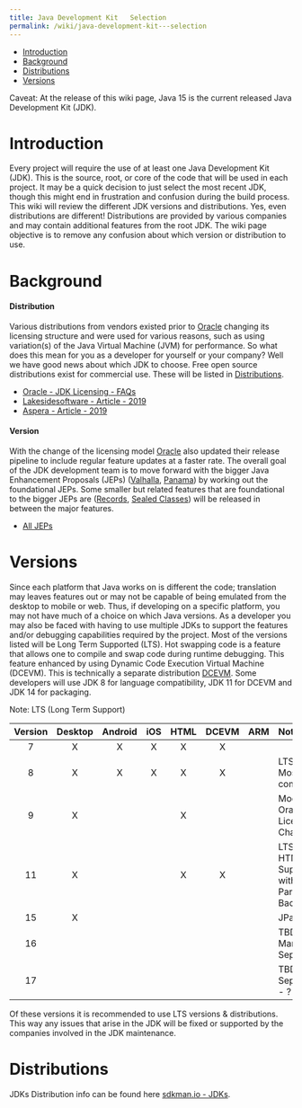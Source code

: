```yaml
---
title: Java Development Kit   Selection
permalink: /wiki/java-development-kit---selection
---
```

 * [Introduction](#introduction)
 * [Background](#background)
 * [Distributions](#distributions)
 * [Versions](#versions)
 

Caveat: At the release of this wiki page, Java 15 is the current released Java Development Kit (JDK).

# Introduction #
Every project will require the use of at least one Java Development Kit (JDK). This is the source, root, or core 
of the code that will be used in each project. It may be a quick decision to just select the most recent JDK, though
this might end in frustration and confusion during the build process. This wiki will review the different JDK versions
and distributions. Yes, even distributions are different! Distributions are provided by various companies and
may contain additional features from the root JDK. The wiki page objective is to remove any confusion about
which version or distribution to use.


# Background #
#### Distribution
Various distributions from vendors existed prior to [Oracle](https://www.oracle.com/index.html) changing its licensing 
structure and were used for various reasons, such as using variation(s) of the Java Virtual Machine (JVM) for 
performance. So what does this mean for you as a developer for yourself or your company? Well we have good news 
about which JDK to choose. Free open source distributions exist for commercial use. These will be listed in 
[Distributions](#distributions).

* [Oracle - JDK Licensing - FAQs](https://www.oracle.com/java/technologies/javase/jdk-faqs.html) 
* [Lakesidesoftware - Article - 2019](https://www.lakesidesoftware.com/blog/java-did-what-understanding-how-2019-java-licensing-changes-impact-you)
* [Aspera - Article - 2019](https://www.aspera.com/en/blog/oracle-will-charge-for-java-starting-in-2019/)



#### Version
With the change of the licensing model [Oracle](https://www.oracle.com/index.html) also updated their release pipeline
to include regular feature updates at a faster rate. The overall goal of the JDK development team is to move 
forward with the bigger Java Enhancement Proposals (JEPs) ([Valhalla](http://openjdk.java.net/projects/valhalla/),
 [Panama](http://openjdk.java.net/projects/panama/)) by working out the foundational JEPs. Some smaller but related
 features that are foundational to the bigger JEPs are ([Records](https://openjdk.java.net/jeps/384), 
 [Sealed Classes](https://openjdk.java.net/jeps/360)) will be released in between the major features.
 
* [All JEPs](https://openjdk.java.net/jeps/0)


# Versions #
Since each platform that Java works on is different the code; translation may leaves features out or may not be capable
of being emulated from the desktop to mobile or web. Thus, if developing on a specific platform, you
may not have much of a choice on which Java versions. As a developer you may also be faced with having to use multiple
JDKs to support the features and/or debugging capabilities required by the project. Most of the versions listed 
will be Long Term Supported (LTS). Hot swapping code is a feature that allows one to compile and swap code
during runtime debugging. This feature enhanced by using Dynamic Code Execution Virtual Machine (DCEVM). This is 
technically a separate distribution [DCEVM](http://dcevm.github.io/). Some developers will use JDK 8 for language
compatibility, JDK 11 for DCEVM and JDK 14 for packaging.

Note: LTS (Long Term Support)

| Version  | Desktop  | Android  | iOS   | HTML | DCEVM | ARM |Notes |
|:---:     |:---:     |:---:     |:---:  |:---: |:---:  |:---:|:---  |
| 7        |  X       |  X       | X     | X    | X     |     |
| 8        |  X       |  X       | X     | X    | X     |     | LTS - Most compatible
| 9        |  X       |          |       | X    |       |     | Modules - Oracle Licensing Changed
| 11       |  X       |          |       | X    | X     |     | LTS & HTML Support with 3rd Party Backend
| 15       |  X       |          |       |      |       |     | JPackage
| 16       |          |          |       |      |       |     | TBD - March - Sept 2021
| 17       |          |          |       |      |       |     | TBD - Sept 2021 - ? (LTS)

Of these versions it is recommended to use LTS versions & distributions. This way any issues that arise in the 
JDK will be fixed or supported by the companies involved in the JDK maintenance.

# Distributions # 
JDKs Distribution info can be found here [sdkman.io - JDKs](https://sdkman.io/jdks).
